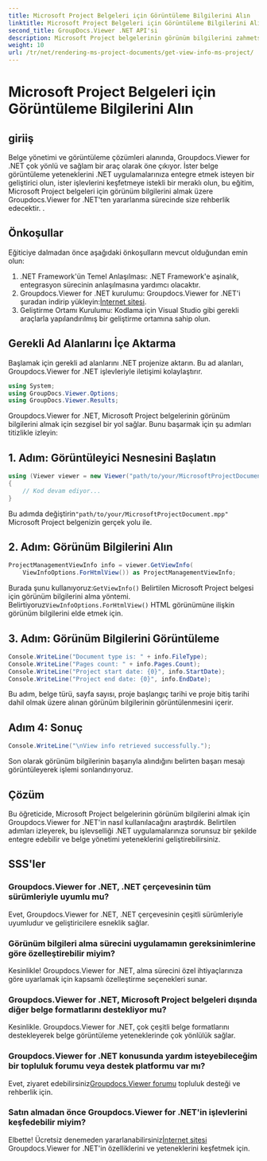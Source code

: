 ```yaml
---
title: Microsoft Project Belgeleri için Görüntüleme Bilgilerini Alın
linktitle: Microsoft Project Belgeleri için Görüntüleme Bilgilerini Alın
second_title: GroupDocs.Viewer .NET API'si
description: Microsoft Project belgelerinin görünüm bilgilerini zahmetsizce almak için Groupdocs.Viewer for .NET'ten yararlanmaya ilişkin kapsamlı öğreticiyi keşfedin.
weight: 10
url: /tr/net/rendering-ms-project-documents/get-view-info-ms-project/
---
```


# Microsoft Project Belgeleri için Görüntüleme Bilgilerini Alın

## giriiş
Belge yönetimi ve görüntüleme çözümleri alanında, Groupdocs.Viewer for .NET çok yönlü ve sağlam bir araç olarak öne çıkıyor. İster belge görüntüleme yeteneklerini .NET uygulamalarınıza entegre etmek isteyen bir geliştirici olun, ister işlevlerini keşfetmeye istekli bir meraklı olun, bu eğitim, Microsoft Project belgeleri için görünüm bilgilerini almak üzere Groupdocs.Viewer for .NET'ten yararlanma sürecinde size rehberlik edecektir. .
## Önkoşullar
Eğiticiye dalmadan önce aşağıdaki önkoşulların mevcut olduğundan emin olun:
1. .NET Framework'ün Temel Anlaşılması: .NET Framework'e aşinalık, entegrasyon sürecinin anlaşılmasına yardımcı olacaktır.
2.  Groupdocs.Viewer for .NET kurulumu: Groupdocs.Viewer for .NET'i şuradan indirip yükleyin:[İnternet sitesi](https://releases.groupdocs.com/viewer/net/).
3. Geliştirme Ortamı Kurulumu: Kodlama için Visual Studio gibi gerekli araçlarla yapılandırılmış bir geliştirme ortamına sahip olun.

## Gerekli Ad Alanlarını İçe Aktarma
Başlamak için gerekli ad alanlarını .NET projenize aktarın. Bu ad alanları, Groupdocs.Viewer for .NET işlevleriyle iletişimi kolaylaştırır.

```csharp
using System;
using GroupDocs.Viewer.Options;
using GroupDocs.Viewer.Results;
```

Groupdocs.Viewer for .NET, Microsoft Project belgelerinin görünüm bilgilerini almak için sezgisel bir yol sağlar. Bunu başarmak için şu adımları titizlikle izleyin:
## 1. Adım: Görüntüleyici Nesnesini Başlatın
```csharp
using (Viewer viewer = new Viewer("path/to/your/MicrosoftProjectDocument.mpp"))
{
    // Kod devam ediyor...
}
```
 Bu adımda değiştirin`"path/to/your/MicrosoftProjectDocument.mpp"` Microsoft Project belgenizin gerçek yolu ile.
## 2. Adım: Görünüm Bilgilerini Alın
```csharp
ProjectManagementViewInfo info = viewer.GetViewInfo(
    ViewInfoOptions.ForHtmlView()) as ProjectManagementViewInfo;
```
 Burada şunu kullanıyoruz:`GetViewInfo()` Belirtilen Microsoft Project belgesi için görünüm bilgilerini alma yöntemi. Belirtiyoruz`ViewInfoOptions.ForHtmlView()` HTML görünümüne ilişkin görünüm bilgilerini elde etmek için.
## 3. Adım: Görünüm Bilgilerini Görüntüleme
```csharp
Console.WriteLine("Document type is: " + info.FileType);
Console.WriteLine("Pages count: " + info.Pages.Count);
Console.WriteLine("Project start date: {0}", info.StartDate);
Console.WriteLine("Project end date: {0}", info.EndDate);
```
Bu adım, belge türü, sayfa sayısı, proje başlangıç tarihi ve proje bitiş tarihi dahil olmak üzere alınan görünüm bilgilerinin görüntülenmesini içerir.
## Adım 4: Sonuç
```csharp
Console.WriteLine("\nView info retrieved successfully.");
```
Son olarak görünüm bilgilerinin başarıyla alındığını belirten başarı mesajı görüntüleyerek işlemi sonlandırıyoruz.

## Çözüm
Bu öğreticide, Microsoft Project belgelerinin görünüm bilgilerini almak için Groupdocs.Viewer for .NET'in nasıl kullanılacağını araştırdık. Belirtilen adımları izleyerek, bu işlevselliği .NET uygulamalarınıza sorunsuz bir şekilde entegre edebilir ve belge yönetimi yeteneklerini geliştirebilirsiniz.
## SSS'ler

### Groupdocs.Viewer for .NET, .NET çerçevesinin tüm sürümleriyle uyumlu mu?

Evet, Groupdocs.Viewer for .NET, .NET çerçevesinin çeşitli sürümleriyle uyumludur ve geliştiricilere esneklik sağlar.

### Görünüm bilgileri alma sürecini uygulamamın gereksinimlerine göre özelleştirebilir miyim?

Kesinlikle! Groupdocs.Viewer for .NET, alma sürecini özel ihtiyaçlarınıza göre uyarlamak için kapsamlı özelleştirme seçenekleri sunar.

### Groupdocs.Viewer for .NET, Microsoft Project belgeleri dışında diğer belge formatlarını destekliyor mu?

Kesinlikle. Groupdocs.Viewer for .NET, çok çeşitli belge formatlarını destekleyerek belge görüntüleme yeteneklerinde çok yönlülük sağlar.

### Groupdocs.Viewer for .NET konusunda yardım isteyebileceğim bir topluluk forumu veya destek platformu var mı?

 Evet, ziyaret edebilirsiniz[Groupdocs.Viewer forumu](https://forum.groupdocs.com/c/viewer/9) topluluk desteği ve rehberlik için.

### Satın almadan önce Groupdocs.Viewer for .NET'in işlevlerini keşfedebilir miyim?

 Elbette! Ücretsiz denemeden yararlanabilirsiniz[İnternet sitesi](https://releases.groupdocs.com/) Groupdocs.Viewer for .NET'in özelliklerini ve yeteneklerini keşfetmek için.
